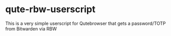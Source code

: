 # qute-rbw-userscript
This is a very simple userscript for Qutebrowser that gets a password/TOTP from Bitwarden via RBW
